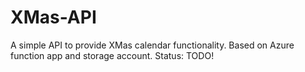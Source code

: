 # XMas-API
A simple API to provide XMas calendar functionality.
Based on Azure function app and storage account.
Status: TODO!
